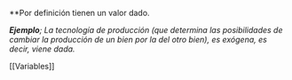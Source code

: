 
**Por definición tienen un valor dado. 

***Ejemplo**; La tecnología de producción (que determina las posibilidades de cambiar la producción de un bien por la del otro bien), es exógena, es decir, viene dada.*

[[Variables]]